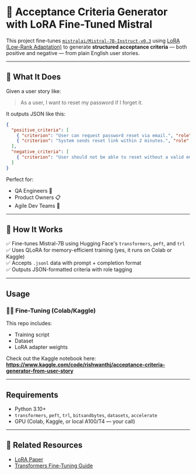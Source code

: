 # 🧠 Acceptance Criteria Generator with LoRA Fine-Tuned Mistral

This project fine-tunes [`mistralai/Mistral-7B-Instruct-v0.3`](https://huggingface.co/mistralai/Mistral-7B-Instruct-v0.3) using [LoRA (Low-Rank Adaptation)](https://arxiv.org/abs/2106.09685) to generate **structured acceptance criteria** — both positive and negative — from plain English user stories.

---

## 🚀 What It Does

Given a user story like:

> As a user, I want to reset my password if I forget it.

It outputs JSON like this:

```json
{
  "positive_criteria": [
    { "criterion": "User can request password reset via email.", "role": "System" },
    { "criterion": "System sends reset link within 2 minutes.", "role": "System" }
  ],
  "negative_criteria": [
    { "criterion": "User should not be able to reset without a valid email.", "role": "User" }
  ]
}
```

Perfect for:
- QA Engineers 🧪  
- Product Owners 📋  
- Agile Dev Teams 🔁  

---

## 🧪 How It Works

✅ Fine-tunes Mistral-7B using Hugging Face's `transformers`, `peft`, and `trl`  
✅ Uses QLoRA for memory-efficient training (yes, it runs on Colab or Kaggle)  
✅ Accepts `.jsonl` data with prompt + completion format  
✅ Outputs JSON-formatted criteria with role tagging  

---

## Usage

### 🏋️‍♂️ Fine-Tuning (Colab/Kaggle)

This repo includes:
- Training script
- Dataset
- LoRA adapter weights

 Check out the Kaggle notebook here: **https://www.kaggle.com/code/rishwanthj/acceptance-criteria-generator-from-user-story**

---


##  Requirements

- Python 3.10+
- `transformers`, `peft`, `trl`, `bitsandbytes`, `datasets`, `accelerate`
- GPU (Colab, Kaggle, or local A100/T4 — your call)


---


## 📎 Related Resources

- [LoRA Paper](https://arxiv.org/abs/2106.09685)  
- [Transformers Fine-Tuning Guide](https://huggingface.co/docs/transformers/training)  

